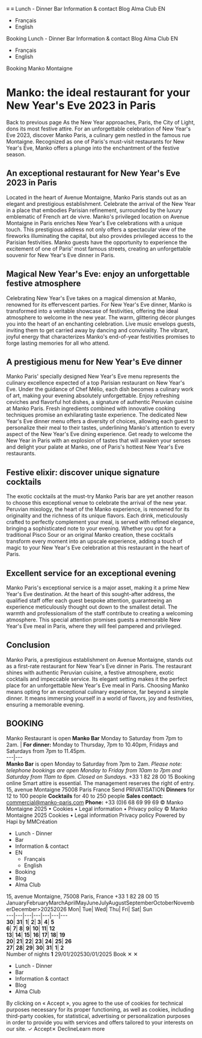 ≡
≡
Lunch - Dinner 
Bar 
Information & contact 
Blog 
Alma Club 
EN 
  * Français 
  * English 


Booking 
Lunch - Dinner 
Bar 
Information & contact 
Blog 
Alma Club 
EN 
  * Français 
  * English 


Booking 
Manko Montaigne
# Manko: the ideal restaurant for your New Year's Eve 2023 in Paris
Back to previous page
As the New Year approaches, Paris, the City of Light, dons its most festive attire. For an unforgettable celebration of New Year's Eve 2023, discover Manko Paris, a culinary gem nestled in the famous rue Montaigne. Recognized as one of Paris's must-visit restaurants for New Year's Eve, Manko offers a plunge into the enchantment of the festive season.
## An exceptional restaurant for New Year's Eve 2023 in Paris
Located in the heart of Avenue Montaigne, Manko Paris stands out as an elegant and prestigious establishment. Celebrate the arrival of the New Year in a place that embodies Parisian refinement, surrounded by the luxury emblematic of French art de vivre.
Manko's privileged location on Avenue Montaigne in Paris enriches New Year's Eve celebrations with a unique touch. This prestigious address not only offers a spectacular view of the fireworks illuminating the capital, but also provides privileged access to the Parisian festivities. Manko guests have the opportunity to experience the excitement of one of Paris' most famous streets, creating an unforgettable souvenir for New Year's Eve dinner in Paris.
## Magical New Year's Eve: enjoy an unforgettable festive atmosphere
Celebrating New Year's Eve takes on a magical dimension at Manko, renowned for its effervescent parties. For New Year's Eve dinner, Manko is transformed into a veritable showcase of festivities, offering the ideal atmosphere to welcome in the new year. The warm, glittering décor plunges you into the heart of an enchanting celebration. Live music envelops guests, inviting them to get carried away by dancing and conviviality. The vibrant, joyful energy that characterizes Manko's end-of-year festivities promises to forge lasting memories for all who attend.
##  A prestigious menu for New Year's Eve dinner
Manko Paris' specially designed New Year's Eve menu represents the culinary excellence expected of a top Parisian restaurant on New Year's Eve. Under the guidance of Chef Mélio, each dish becomes a culinary work of art, making your evening absolutely unforgettable. Enjoy refreshing ceviches and flavorful hot dishes, a signature of authentic Peruvian cuisine at Manko Paris. Fresh ingredients combined with innovative cooking techniques promise an exhilarating taste experience.
The dedicated New Year's Eve dinner menu offers a diversity of choices, allowing each guest to personalize their meal to their tastes, underlining Manko's attention to every aspect of the New Year's Eve dining experience. Get ready to welcome the New Year in Paris with an explosion of tastes that will awaken your senses and delight your palate at Manko, one of Paris's hottest New Year's Eve restaurants.
## Festive elixir: discover unique signature cocktails
The exotic cocktails at the must-try Manko Paris bar are yet another reason to choose this exceptional venue to celebrate the arrival of the new year. Peruvian mixology, the heart of the Manko experience, is renowned for its originality and the richness of its unique flavors. Each drink, meticulously crafted to perfectly complement your meal, is served with refined elegance, bringing a sophisticated note to your evening. Whether you opt for a traditional Pisco Sour or an original Manko creation, these cocktails transform every moment into an upscale experience, adding a touch of magic to your New Year's Eve celebration at this restaurant in the heart of Paris.
## Excellent service for an exceptional evening
Manko Paris's exceptional service is a major asset, making it a prime New Year's Eve destination. At the heart of this sought-after address, the qualified staff offer each guest bespoke attention, guaranteeing an experience meticulously thought out down to the smallest detail. The warmth and professionalism of the staff contribute to creating a welcoming atmosphere. This special attention promises guests a memorable New Year's Eve meal in Paris, where they will feel pampered and privileged.
## Conclusion
Manko Paris, a prestigious establishment on Avenue Montaigne, stands out as a first-rate restaurant for New Year's Eve dinner in Paris. The restaurant shines with authentic Peruvian cuisine, a festive atmosphere, exotic cocktails and impeccable service. Its elegant setting makes it the perfect place for an unforgettable New Year's Eve meal in Paris. Choosing Manko means opting for an exceptional culinary experience, far beyond a simple dinner. It means immersing yourself in a world of flavors, joy and festivities, ensuring a memorable evening.
## BOOKING
Manko Restaurant is open
**Manko Bar** Monday to Saturday from 7pm to 2am. |  **For dinner:** Monday to Thursday, 7pm to 10.40pm, Fridays and Saturdays from 7pm to 11.45pm.  
---|---  
**Manko Bar** is open Monday to Saturday from 7pm to 2am.
_Please note: telephone bookings are open Monday to Friday from 10am to 7pm and Saturday from 11am to 6pm. Closed on Sundays._
+33 1 82 28 00 15 Booking online
Smart attire is essential. The management reserves the right of entry.
15, avenue Montaigne 75008 Paris France
Send
PRIVATISATION
**Dinners** for 12 to 100 people **Cocktails** for 40 to 250 people
**Sales contact:** commercial@manko-paris.com
**Phone:** +33 (0)6 68 69 99 69
© Manko Montaigne 2025 • Cookies • Legal information • Privacy policy
© Manko Montaigne 2025
Cookies • Legal information
Privacy policy
Powered by Hapi by MMCréation
  * Lunch - Dinner
  * Bar
  * Information & contact
  * EN
    * Français
    * English
  * Booking
  * Blog
  * Alma Club


15, avenue Montaigne, 75008 Paris, France  +33 1 82 28 00 15 
JanuaryFebruaryMarchAprilMayJuneJulyAugustSeptemberOctoberNovemberDecember>20252026
Mon| Tue| Wed| Thu| Fri| Sat| Sun  
---|---|---|---|---|---|---  
**30**| **31**| **1**| **2**| **3**| **4**| **5**  
**6**| **7**| **8**| **9**| **10**| **11**| **12**  
**13**| **14**| **15**| **16**| **17**| **18**| **19**  
**20**| **21**| **22**| **23**| **24**| **25**| **26**  
**27**| **28**| **29**| **30**| **31**| **1**| **2**  
Number of nights **1**
29/01/202530/01/2025
Book
✕
✕
  * Lunch - Dinner 
  * Bar 
  * Information & contact 
  * Blog 
  * Alma Club 


By clicking on « Accept », you agree to the use of cookies for technical purposes necessary for its proper functioning, as well as cookies, including third-party cookies, for statistical, advertising or personalization purposes in order to provide you with services and offers tailored to your interests on our site.
✓ Accept✗ DeclineLearn more
